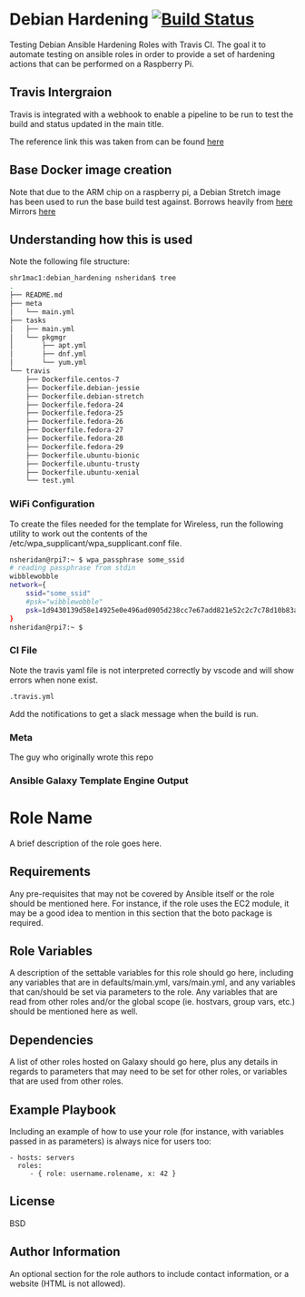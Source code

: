# Debian Hardening [![Build Status](https://travis-ci.org/soapdish/debian_hardening.svg?branch=master)](https://travis-ci.org/soapdish/debian_hardening)

Testing Debian Ansible Hardening Roles with Travis CI.  The goal it to automate testing on ansible roles in order to provide a 
set of hardening actions that can be performed on a Raspberry Pi.  

## Travis Intergraion

Travis is integrated with a webhook to enable a pipeline to be run to test the build and status updated in the main title.

The reference link this was taken from can be found [here](https://blog.travis-ci.com/2017-11-30-testing-ansible-roles-using-docker-on-travis)

## Base Docker image creation

Note that due to the ARM chip on a raspberry pi, a Debian Stretch image has been used to run the base build test against.
Borrows heavily from [here](https://github.com/moby/moby/blob/master/contrib/mkimage.sh)
Mirrors [here](http://mirror.ox.ac.uk/sites/archive.raspbian.org/archive/raspbian/)

## Understanding how this is used


Note the following file structure:

```bash
shr1mac1:debian_hardening nsheridan$ tree
.
├── README.md
├── meta
│   └── main.yml
├── tasks
│   ├── main.yml
│   └── pkgmgr
│       ├── apt.yml
│       ├── dnf.yml
│       └── yum.yml
└── travis
    ├── Dockerfile.centos-7
    ├── Dockerfile.debian-jessie
    ├── Dockerfile.debian-stretch
    ├── Dockerfile.fedora-24
    ├── Dockerfile.fedora-25
    ├── Dockerfile.fedora-26
    ├── Dockerfile.fedora-27
    ├── Dockerfile.fedora-28
    ├── Dockerfile.fedora-29
    ├── Dockerfile.ubuntu-bionic
    ├── Dockerfile.ubuntu-trusty
    ├── Dockerfile.ubuntu-xenial
    └── test.yml
```
### WiFi Configuration

To create the files needed for the template for Wireless, run the following utility to work out the contents of the 
/etc/wpa_supplicant/wpa_supplicant.conf file.

```bash
nsheridan@rpi7:~ $ wpa_passphrase some_ssid
# reading passphrase from stdin
wibblewobble
network={
	ssid="some_ssid"
	#psk="wibblewobble"
	psk=1d9430139d58e14925e0e496ad0905d238cc7e67add821e52c2c7c78d10b83ae
}
nsheridan@rpi7:~ $ 
```

### CI File

Note the travis yaml file is not interpreted correctly by vscode and will show errors when none exist.

```bash
.travis.yml
```

Add the notifications to get a slack message when the build is run.

### Meta

The guy who originally wrote this repo

### Ansible Galaxy Template Engine Output

Role Name
=========

A brief description of the role goes here.

Requirements
------------

Any pre-requisites that may not be covered by Ansible itself or the role should be mentioned here. For instance, if the role uses the EC2 module, it may be a good idea to mention in this section that the boto package is required.

Role Variables
--------------

A description of the settable variables for this role should go here, including any variables that are in defaults/main.yml, vars/main.yml, and any variables that can/should be set via parameters to the role. Any variables that are read from other roles and/or the global scope (ie. hostvars, group vars, etc.) should be mentioned here as well.

Dependencies
------------

A list of other roles hosted on Galaxy should go here, plus any details in regards to parameters that may need to be set for other roles, or variables that are used from other roles.

Example Playbook
----------------

Including an example of how to use your role (for instance, with variables passed in as parameters) is always nice for users too:

    - hosts: servers
      roles:
         - { role: username.rolename, x: 42 }

License
-------

BSD

Author Information
------------------

An optional section for the role authors to include contact information, or a website (HTML is not allowed).
